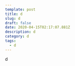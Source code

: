 ```yaml
---
template: post
title: d
slug: d
draft: false
date: 2020-04-15T02:17:07.881Z
description: d
category: d
tags:
  - d
---
```

d
